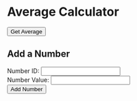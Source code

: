 <!DOCTYPE html>
<html lang="en">
<head>
  <meta charset="UTF-8">
  <meta name="viewport" content="width=device-width, initial-scale=1.0">
  <title>Average Calculator</title>
  <link rel="stylesheet" href="style.css">
</head>
<body>
  <h1>Average Calculator</h1>
  <div id="message"></div>
  <button id="get-average">Get Average</button>
  <br>
  <h2>Add a Number</h2>
  <form id="add-number-form">
    <label for="number-id">Number ID:</label>
    <input type="text" id="number-id" name="number-id" required>
    <br>
    <label for="number-value">Number Value:</label>
    <input type="number" id="number-value" name="number-value" required>
    <br>
    <button type="submit">Add Number</button>
  </form>
  <script src="script.js"></script>
</body>
</html>
